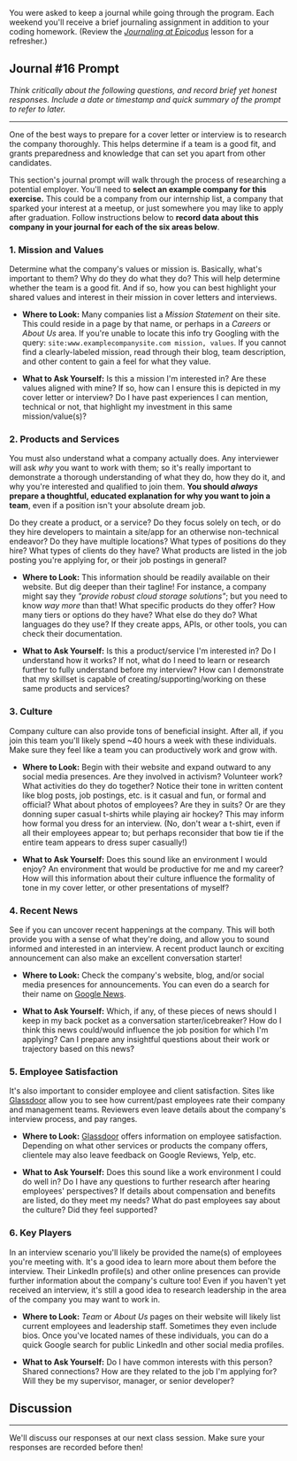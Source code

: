 You were asked to keep a journal while going through the program. Each weekend you'll receive a brief journaling assignment in addition to your coding homework. (Review the _[Journaling at Epicodus](https://full-time.learnhowtoprogram.com/introduction-to-programming/git-html-and-css/homework-journaling-at-epicodus)_ lesson for a refresher.)

## Journal #16 Prompt

_Think critically about the following questions, and record brief yet honest responses. Include a date or timestamp and quick summary of the prompt to refer to later._

---

One of the best ways to prepare for a cover letter or interview is to research the company thoroughly. This helps determine if a team is a good fit, and grants preparedness and knowledge that can set you apart from other candidates.

This section's journal prompt will walk through the process of researching a potential employer. You'll need to **select an example company for this exercise.** This could be a company from our internship list, a company that sparked your interest at a meetup, or just somewhere you may like to apply after graduation. Follow instructions below to **record data about this company in your journal for each of the six areas below**.

### 1. Mission and Values

Determine what the company's values or mission is. Basically, what's important to them? Why do they do what they do? This will help determine whether the team is a good fit. And if so, how you can best highlight your shared values and interest in their mission in cover letters and interviews.

* **Where to Look:** Many companies list a _Mission Statement_ on their site. This could reside in a page by that name, or perhaps in a _Careers_ or _About Us_ area. If you're unable to locate this info try Googling with the query: `site:www.examplecompanysite.com mission, values`. If you cannot find a clearly-labeled mission, read through their blog, team description, and other content to gain a feel for what they value.  

* **What to Ask Yourself:** Is this a mission I'm interested in? Are these values aligned with mine? If so, how can I ensure this is depicted in my cover letter or interview? Do I have past experiences I can mention, technical or not, that highlight my investment in this same mission/value(s)?

### 2. Products and Services

You must also understand what a company actually does. Any interviewer will ask _why_ you want to work with them; so it's really important to demonstrate a thorough understanding of what they do, how they do it, and why you're interested and qualified to join them. **You should _always_ prepare a thoughtful, educated explanation for why you want to join a team**, even if a position isn't your absolute dream job.

Do they create a product, or a service? Do they focus solely on tech, or do they hire developers to maintain a site/app for an otherwise non-technical endeavor? Do they have multiple locations? What types of positions do they hire? What types of clients do they have? What products are listed in the job posting you're applying for, or their job postings in general?

* **Where to Look:** This information should be readily available on their website. But dig deeper than their tagline! For instance, a company might say they _"provide robust cloud storage solutions"_; but you need to know _way more_ than that! What specific products do they offer? How many tiers or options do they have? What else do they do? What languages do they use? If they create apps, APIs, or other tools, you can check their documentation.

* **What to Ask Yourself:** Is this a product/service I'm interested in? Do I understand how it works? If not, what do I need to learn or research further to fully understand before my interview? How can I demonstrate that my skillset is capable of creating/supporting/working on these same products and services?

### 3. Culture

Company culture can also provide tons of beneficial insight. After all, if you join this team you'll likely spend ~40 hours a week with these individuals. Make sure they feel like a team you can productively work and grow with.

* **Where to Look:** Begin with their website and expand outward to any social media presences. Are they involved in activism? Volunteer work? What activities do they do together? Notice their tone in written content like blog posts, job postings, etc. is it casual and fun, or formal and official? What about photos of employees? Are they in suits? Or are they donning super casual t-shirts while playing air hockey? This may inform how formal you dress for an interview. (No, don't wear a t-shirt, even if all their employees appear to; but perhaps reconsider that bow tie if the entire team appears to dress super casually!)

* **What to Ask Yourself:** Does this sound like an environment I would enjoy? An environment that would be productive for me and my career? How will this information about their culture influence the formality of tone in my cover letter, or other presentations of myself?

### 4. Recent News

See if you can uncover recent happenings at the company. This will both provide you with a sense of what they're doing, and allow you to sound informed and interested in an interview. A recent product launch or exciting announcement can also make an excellent conversation starter!

* **Where to Look:** Check the company's website, blog, and/or social media presences for announcements. You can even do a search for their name on [Google News](https://news.google.com/).

* **What to Ask Yourself:** Which, if any, of these pieces of news should I keep in my back pocket as a conversation starter/icebreaker? How do I think this news could/would influence the job position for which I'm applying? Can I prepare any insightful questions about their work or trajectory based on this news?

### 5. Employee Satisfaction

It's also important to consider employee and client satisfaction. Sites like [Glassdoor](https://www.glassdoor.com/index.htm) allow you to see how current/past employees rate their company and management teams. Reviewers even leave details about the company's interview process, and pay ranges.

* **Where to Look:** [Glassdoor](https://www.glassdoor.com/index.htm) offers information on employee satisfaction. Depending on what other services or products the company offers, clientele may also leave feedback on Google Reviews, Yelp, etc.

* **What to Ask Yourself:** Does this sound like a work environment I could do well in? Do I have any questions to further research after hearing employees' perspectives? If details about compensation and benefits are listed, do they meet my needs? What do past employees say about the culture? Did they feel supported?

### 6. Key Players

In an interview scenario you'll likely be provided the name(s) of employees you're meeting with. It's a good idea to learn more about them before the interview. Their LinkedIn profile(s) and other online presences can provide further information about the company's culture too! Even if you haven't yet received an interview, it's still a good idea to research leadership in the area of the company you may want to work in.

* **Where to Look:** _Team_ or _About Us_ pages on their website will likely list current employees and leadership staff. Sometimes they even include bios. Once you've located names of these individuals, you can do a quick Google search for public LinkedIn and other social media profiles.

* **What to Ask Yourself:** Do I have common interests with this person? Shared connections? How are they related to the job I'm applying for? Will they be my supervisor, manager, or senior developer?

## Discussion
---

We'll discuss our responses at our next class session. Make sure your responses are recorded before then!
